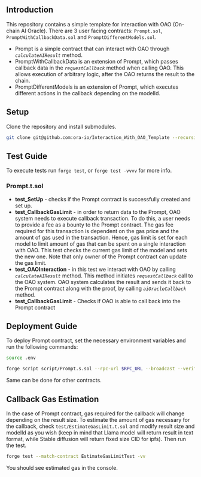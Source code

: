 ## Introduction
This repository contains a simple template for interaction with OAO (On-chain AI Oracle). There are 3 user facing contracts: `Prompt.sol`, `PromptWithCallbackData.sol` and `PromptDifferentModels.sol`. 
- Prompt is a simple contract that can interact with OAO through *`calculateAIResult`* method.
- PromptWithCallbackData is an extension of Prompt, which passes callback data in the *`requestCallback`* method when calling OAO. This allows execution of arbitrary logic, after the OAO returns the result to the chain.
- PromptDifferentModels is an extension of Prompt, which executes different actions in the callback depending on the modelId.

## Setup
Clone the repository and install submodules.
```bash
git clone git@github.com:ora-io/Interaction_With_OAO_Template --recursive
```
## Test Guide
To execute tests run `forge test`, or `forge test -vvvv` for more info.
### Prompt.t.sol 
- **test_SetUp** - checks if the Prompt contract is successfully created and set up.
- **test_CallbackGasLimit** - in order to return data to the Prompt, OAO system needs to execute callback transaction. To do this, a user needs to provide a fee as a bounty to the Prompt contract. The gas fee required for this transaction is dependent on the gas price and the amount of gas used in the transaction. Hence, gas limit is set for each model to limit amount of gas that can be spent on a single interaction with OAO. This test checks the current gas limit of the model and sets the new one. Note that only owner of the Prompt contract can update the gas limit.
- **test_OAOInteraction** - in this test we interact with OAO by calling *`calculateAIResult`* method. This method initiates *`requestCallback`* call to the OAO system. OAO system calculates the result and sends it back to the Prompt contract along with the proof, by calling *`aiOracleCallback`* method.
- **test_CallbackGasLimit** - Checks if OAO is able to call back into the Prompt contract

## Deployment Guide
To deploy Prompt contract, set the necessary environment variables and run the following commands: <p>
```bash
source .env
``` 
<p>

```bash
forge script script/Prompt.s.sol --rpc-url $RPC_URL --broadcast --verify --etherscan-api-key $ETHERSCAN_KEY
```

Same can be done for other contracts.

## Callback Gas Estimation
In the case of Prompt contract, gas required for the callback will change depending on the result size. To estimate the amount of gas necessary for the callback, check `test/EstimateGasLimit.t.sol` and modify result size and modelId as you wish (keep in mind that Llama model will return result in text format, while Stable diffusion will return fixed size CID for ipfs). Then run the test.
```bash
forge test --match-contract EstimateGasLimitTest -vv
```
You should see estimated gas in the console.
